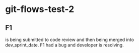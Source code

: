 # git-flows-test-2

## F1
is being submitted to code review and then being merged into dev_sprint_date.
F1 had a bug and developer is resolving.
